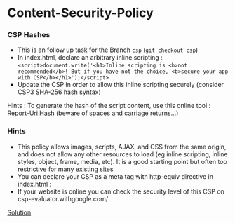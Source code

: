 # Content-Security-Policy 

### CSP Hashes
- This is an follow up task for the Branch `csp` (`git checkout csp`)
- In index.html, declare an arbitrary inline scripting : `<script>document.write('<h1>Inline scripting is <b>not recommended</b>! But if you have not the choice, <b>secure your app with CSP</b></h1>');</script>`
- Update the CSP in order to allow this inline scripting securely (consider CSP3 SHA-256 hash syntax)

Hints : To generate the hash of the script content, use this online tool : [Report-Uri Hash](https://report-uri.com/home/hash) (beware of spaces and carriage returns...)

### Hints

- This policy allows images, scripts, AJAX, and CSS from the same origin, and does not allow any other resources to load (eg inline scripting, inline styles, object, frame, media, etc). It is a good starting point but often too restrictive for many existing sites
- You can declare your CSP as a meta tag with http-equiv directive in index.html :<meta http-equiv="__directive__" content="__value__">
- If your website is online you can check the security level of this CSP on csp-evaluator.withgoogle.com/

[Solution](https://github.com/martinakraus/angular-security/tree/trusted-types-solution)

